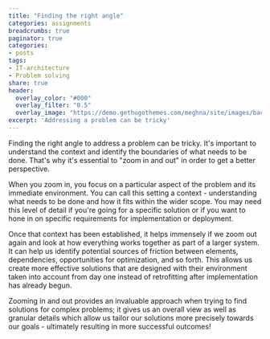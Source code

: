 ```yaml
---
title: "Finding the right angle"
categories: assignments
breadcrumbs: true
paginator: true
categories: 
- posts
tags:
- IT-architecture
- Problem solving
share: true
header:
  overlay_color: "#000"
  overlay_filter: "0.5"
  overlay_image: "https://demo.gethugothemes.com/meghna/site/images/backgrounds/hero-area.jpg"
excerpt: 'Addressing a problem can be tricky'
---
```


Finding the right angle to address a problem can be tricky. It's important to understand the context and identify the boundaries of what needs to be done. That's why it's essential to "zoom in and out" in order to get a better perspective.

When you zoom in, you focus on a particular aspect of the problem and its immediate environment. You can call this setting a context - understanding what needs to be done and how it fits within the wider scope. You may need this level of detail if you're going for a specific solution or if you want to hone in on specific requirements for implementation or deployment. 

Once that context has been established, it helps immensely if we zoom out again and look at how everything works together as part of a larger system. It can help us identify potential sources of friction between elements, dependencies, opportunities for optimization, and so forth. This allows us create more effective solutions that are designed with their environment taken into account from day one instead of retrofitting after implementation has already begun. 

Zooming in and out provides an invaluable approach when trying to find solutions for complex problems; it gives us an overall view as well as granular details which allow us tailor our solutions more precisely towards our goals - ultimately resulting in more successful outcomes!
